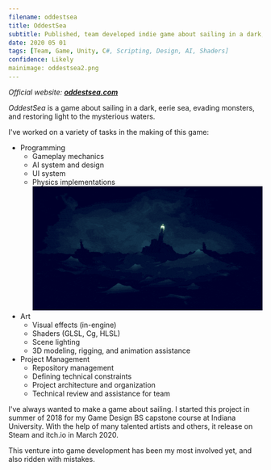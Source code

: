 ```yaml
---
filename: oddestsea
title: OddestSea
subtitle: Published, team developed indie game about sailing in a dark, eerie sea
date: 2020 05 01
tags: [Team, Game, Unity, C#, Scripting, Design, AI, Shaders]
confidence: Likely
mainimage: oddestsea2.png
---
```


*Official website: __[oddestsea.com](https://www.oddestsea.com/)__*

*OddestSea* is a game about sailing in a dark, eerie sea, evading monsters, and restoring light to the mysterious waters.

I've worked on a variety of tasks in the making of this game:

- Programming
	- Gameplay mechanics
	- AI system and design
	- UI system
	- Physics implementations
![](/images/oddestsea1.gif#small#right)
- Art
	- Visual effects (in-engine)
	- Shaders (GLSL, Cg, HLSL)
	- Scene lighting
	- 3D modeling, rigging, and animation assistance
- Project Management
	- Repository management
	- Defining technical constraints
	- Project architecture and organization
	- Technical review and assistance for team

I've always wanted to make a game about sailing. I started this project in summer of 2018 for my Game Design BS capstone course at Indiana University. With the help of many talented artists and others, it release on Steam and itch.io in March 2020.

This venture into game development has been my most involved yet, and also ridden with mistakes.


